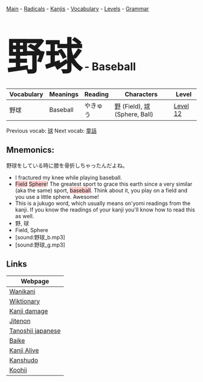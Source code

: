 <style> bigfont {font-size: 100px}</style>
[Main](../README.md) -
[Radicals](../radicals.md) -
[Kanjis](../kanjis.md) -
[Vocabulary](../vocabulary.md) -
[Levels](../levels.md) -
[Grammar](../grammar.md)
# <bigfont> 野球</bigfont> - Baseball 

| Vocabulary | Meanings | Reading | Characters | Level |
| --- | --- | --- | --- | --- |
| 野球 | Baseball | やきゅう |  [野](../kanjis/野.md) (Field), [球](../kanjis/球.md) (Sphere, Ball) | [Level 12](../levels/wk_level12.md) |

Previous vocab: [球](球.md) Next vocab: [童話](童話.md) 

## Mnemonics:
野球をしている時に膝を骨折しちゃったんだよね。
* I fractured my knee while playing baseball.
* <span style="background-color:#ffcccb"> Field</span> <span style="background-color:#ffcccb"> Sphere</span>! The greatest sport to grace this earth since a very similar (aka the same) sport, <span style="background-color:#ffcccb"> baseball</span>. Think about it, you play on a field and you use a little sphere. Awesome!
* This is a jukugo word, which usually means on'yomi readings from the kanji. If you know the readings of your kanji you'll know how to read this as well.
* 野, 球
* Field, Sphere
* [sound:野球_b.mp3]
* [sound:野球_g.mp3]


## Links 

| Webpage |
| --- |
| [Wanikani          ](https://www.wanikani.com/kanji/野球) |
| [Wiktionary        ](https://en.wiktionary.org/wiki/野球) |
| [Kanji damage      ](http://www.kanjidamage.com/kanji/search?utf8=✓&q=野球) |
| [Jitenon           ](https://jitenon.com/kanji/野球) |
| [Tanoshii japanese ](https://www.tanoshiijapanese.com/dictionary/kanji.cfm?k=野球) |
| [Baike             ](https://baike.baidu.com/item/野球) |
| [Kanji Alive       ](https://app.kanjialive.com/野球) |
| [Kanshudo          ](https://www.kanshudo.com/searchmn?q=野球) |
| [Koohii            ](https://kanji.koohii.com/study/kanji/野球) |
